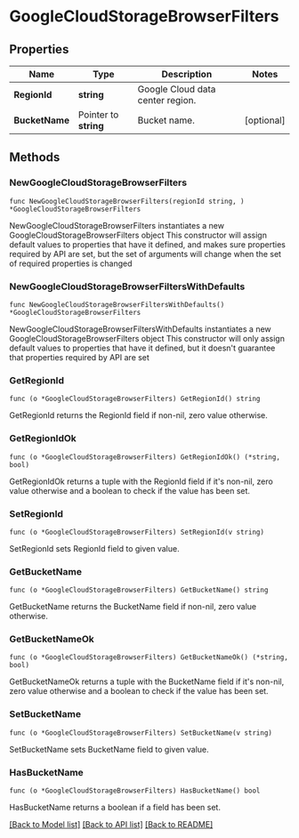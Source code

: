 # GoogleCloudStorageBrowserFilters

## Properties

Name | Type | Description | Notes
------------ | ------------- | ------------- | -------------
**RegionId** | **string** | Google Cloud data center region. | 
**BucketName** | Pointer to **string** | Bucket name. | [optional] 

## Methods

### NewGoogleCloudStorageBrowserFilters

`func NewGoogleCloudStorageBrowserFilters(regionId string, ) *GoogleCloudStorageBrowserFilters`

NewGoogleCloudStorageBrowserFilters instantiates a new GoogleCloudStorageBrowserFilters object
This constructor will assign default values to properties that have it defined,
and makes sure properties required by API are set, but the set of arguments
will change when the set of required properties is changed

### NewGoogleCloudStorageBrowserFiltersWithDefaults

`func NewGoogleCloudStorageBrowserFiltersWithDefaults() *GoogleCloudStorageBrowserFilters`

NewGoogleCloudStorageBrowserFiltersWithDefaults instantiates a new GoogleCloudStorageBrowserFilters object
This constructor will only assign default values to properties that have it defined,
but it doesn't guarantee that properties required by API are set

### GetRegionId

`func (o *GoogleCloudStorageBrowserFilters) GetRegionId() string`

GetRegionId returns the RegionId field if non-nil, zero value otherwise.

### GetRegionIdOk

`func (o *GoogleCloudStorageBrowserFilters) GetRegionIdOk() (*string, bool)`

GetRegionIdOk returns a tuple with the RegionId field if it's non-nil, zero value otherwise
and a boolean to check if the value has been set.

### SetRegionId

`func (o *GoogleCloudStorageBrowserFilters) SetRegionId(v string)`

SetRegionId sets RegionId field to given value.


### GetBucketName

`func (o *GoogleCloudStorageBrowserFilters) GetBucketName() string`

GetBucketName returns the BucketName field if non-nil, zero value otherwise.

### GetBucketNameOk

`func (o *GoogleCloudStorageBrowserFilters) GetBucketNameOk() (*string, bool)`

GetBucketNameOk returns a tuple with the BucketName field if it's non-nil, zero value otherwise
and a boolean to check if the value has been set.

### SetBucketName

`func (o *GoogleCloudStorageBrowserFilters) SetBucketName(v string)`

SetBucketName sets BucketName field to given value.

### HasBucketName

`func (o *GoogleCloudStorageBrowserFilters) HasBucketName() bool`

HasBucketName returns a boolean if a field has been set.


[[Back to Model list]](../README.md#documentation-for-models) [[Back to API list]](../README.md#documentation-for-api-endpoints) [[Back to README]](../README.md)


